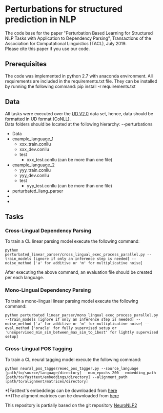 # Perturbations for structured prediction in NLP

The code base for the paper "Perturbation Based Learning for Structured NLP Tasks with Application to Dependency Parsing", Transactions of the Association for Computational Linguistics (TACL), July 2019.\
Please cite this paper if you use our code.


## Prerequisites
The code was implemented in python 2.7 with anaconda environment. 
All requirements are included in the requirements.txt file. They can be installed by running the following command: pip install -r requirements.txt


## Data
All tasks were executed over the [UD V2.0](https://universaldependencies.org) data set, hence, data should be formatted in UD format (CoNLL).\
Data folders should be located at the following hierarchy:
--perturbations 
  - Data 
   - example_language_1
     - xxx_train.conllu
     - xxx_dev.conllu
     - test
       - xxx_test.conllu (can be more than one file)
   - example_language_2
     - yyy_train.conllu
     - yyy_dev.conllu
     - test
       - yyy_test.conllu (can be more than one file)
   - perturbated_liang_parser
   - 
   - 


## Tasks
### Cross-Lingual Dependency Parsing 
To train a CL linear parsing model execute the following command:

``` 
python perturbated_linear_parser/cross_lingual_exec_process_parallel.py --train_models [ignore if only an inference step is needed] --noise_method ['a' for additive or 'm' for multiplicative noise] 
```

After executing the above command, an evaluation file should be created per each language.

### Mono-Lingual Dependency Parsing 
To train a mono-lingual linear parsing model execute the following command:
``` 
python perturbated_linear_parser/mono_lingual_exec_process_parallel.py --train_models [ignore if only an inference step is needed] --noise_method ['a' for additive or 'm' for multiplicative noise] --eval_method ['oracle' for fully supervised setup or 'unsupervised_min_sim_between_max_sim_to_1best' for lightly supervised setup] 
``` 

### Cross-Lingual POS Tagging
To train a CL neural tagging model execute the following command:
``` 
python neural_pos_tagger/exec_pos_tagger.py --source_language [path/to/source/language/directory] --num_epochs 200 --embedding_path [path/to/fasttext/embeddings/directory] --alignment_path [path/to/alignment/matrices/directory] 
``` 

*)Fasttext's embeddings can be downloaded from [here](https://fasttext.cc/docs/en/crawl-vectors.html) \
**)The aligment matrices can be downloaded from [here](https://github.com/Babylonpartners/fastText_multilingual)


This repository is partially based on the git repository [NeuroNLP2](https://github.com/XuezheMax/NeuroNLP2)




